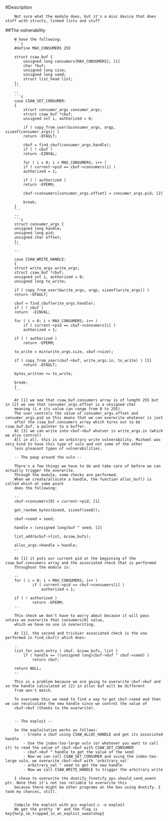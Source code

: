 #Description

        Not sure what the module does, but it's a misc device that does stuff with structs, linked lists and stuff
        
##The vulnerability

        W have the following:
        ```c        
        #define MAX_CONSUMERS 255

        struct csaw_buf {
            unsigned long consumers[MAX_CONSUMERS]; [1]
            char *buf;
            unsigned long size;
            unsigned long seed;
            struct list_head list;
        };
        ```
        --
        ```c 
        case CSAW_SET_CONSUMER:
        {
            struct consumer_args consumer_args;
            struct csaw_buf *cbuf;
            unsigned int i, authorized = 0;

            if ( copy_from_user(&consumer_args, argp, sizeof(consumer_args)) )
            return -EFAULT;

            cbuf = find_cbuf(consumer_args.handle);
            if ( ! cbuf )
            return -EINVAL;

            for ( i = 0; i < MAX_CONSUMERS; i++ )
            if ( current->pid == cbuf->consumers[i] )
            authorized = 1;

            if ( ! authorized )
            return -EPERM;

            cbuf->consumers[consumer_args.offset] = consumer_args.pid; [2]

            break;
        }
        ```
        --
        ```c
        struct consumer_args {
        unsigned long handle;
        unsigned long pid;
        unsigned char offset;
        };
        ```
        --

        case CSAW_WRITE_HANDLE:
        {
        struct write_args write_args;
        struct csaw_buf *cbuf;
        unsigned int i, authorized = 0;
        unsigned long to_write;

        if ( copy_from_user(&write_args, argp, sizeof(write_args)) )
        return -EFAULT;

        cbuf = find_cbuf(write_args.handle);
        if ( ! cbuf )
        return  -EINVAL;

        for ( i = 0; i < MAX_CONSUMERS; i++ )
            if ( current->pid == cbuf->consumers[i] )
            authorized = 1;

        if ( ! authorized )
            return -EPERM;

        to_write = min(write_args.size, cbuf->size);

        if ( copy_from_user(cbuf->buf, write_args.in, to_write) ) [3]
            return -EFAULT;

        bytes_written += to_write;

        break;
        }
        ```
        
        At [1] we see that csaw_buf.consumers array is of length 255 but in [2] we see that consumer_args.offset is a unsigned char
        meaning (i.e its value can range from 0 to 255).
        The user controls the value of consumer_args.offset and consumer_args.pid so this means that we can overwrite whatever is just
        after the csaw_buf.consumers array which turns out to be csaw_buf.buf, a pointer to a buffer.
        At [3] we can write into cbuf->buf whatver is write_args.in (which we also control)
        All in all, this is an arbitrary write vulnerability. Michael was very kind to have this type of vuln and not some of the other 
        less pleasant types of vulnerabilities.

        -- The poop around the vuln --
        
        There's a few things we have to do and take care of before we can actually trigger the overwrite.
        Through the module, some checks are performed. 
        When we create/allocate a handle, the function alloc_buf() is called which at some point
        does the following:
        
        --
        cbuf->consumers[0] = current->pid; [1]

        get_random_bytes(&seed, sizeof(seed));

        cbuf->seed = seed;

        handle = (unsigned long)buf ^ seed; [2]

        list_add(&cbuf->list, &csaw_bufs);

        alloc_args->handle = handle;
        --

        At [1] it puts our current pid at the beginning of the csaw_buf.consumers array and the associated check that is performed 
        throughout the module is:

        --
        for ( i = 0; i < MAX_CONSUMERS; i++ )
                if ( current->pid == cbuf->consumers[i] )
                    authorized = 1;

        if ( ! authorized )
                return -EPERM;
        --

        This check we don't have to worry about because it will pass unless we overwrite that consumers[0] value, 
        which we have no use in overwriting.
 
        At [2], the second and trickier associated check is the one performed in find_cbuf() which does:
       
        -- 
        list_for_each_entry ( cbuf, &csaw_bufs, list )
            if ( handle == ((unsigned long)cbuf->buf ^ cbuf->seed) )
                return cbuf;
 
        return NULL; 
        --

        This is a problem because we are going to overwrite cbuf->buf and so the handle calculated at [2] in alloc buf will be different 
        from won't match.
    
        To overcome this we need to find a way to get cbuf->seed and then we can recalculate the new handle since we control the value of
        cbuf->buf (thanks to the overwrite).
   

        -- The exploit --
        
        So the exploitation works as follows:
            - Create a cbuf using CSAW_ALLOC_HANDLE and get its associated handle
            - Use the index-too-large vuln (or whatever you want to call it) to read the value of cbuf->buf with CSAW_GET_CONSUMER
            - cbuf->buf ^ handle to get the value of the seed
            - Now we can call CSAW_SET_CONSUMER and using the index-too-large vuln, we overwrite cbuf->buf with 'arbitrary_val'
            - arbitrary_val ^ seed to get the new handle
            - Now we call CSAW_WRITE_HANDLE to trigger the arbitrary write 
        
        I chose to overwrite the dnotify_fsnotify_ops.should_send_event ptr. Note that it's not too reliable to overwrite this
        because there might be other programs on the box using dnotify. I took my chances, still.
            

        Compile the exploit with gcc exploit.c -o exploit
        We get the pretty '#' and the flag is key{help_im_trapped_in_an_exploit_sweatshop}
